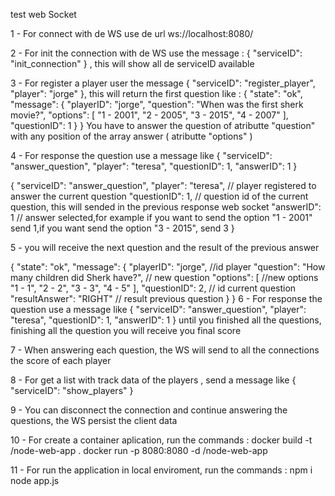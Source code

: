 test web Socket 

1 - For connect with de WS use de url ws://localhost:8080/

2 - For init the connection with de WS use the message : { "serviceID": "init_connection" } , this will show all de serviceID available

3 - For register a player user the message { "serviceID": "register_player", "player": "jorge" }, this will return the first question like :
{
  "state": "ok",
  "message": {
    "playerID": "jorge",
    "question": "When was the first sherk movie?",
    "options": [
      "1 - 2001",
      "2 - 2005",
      "3 - 2015",
      "4 - 2007"
    ],
    "questionID": 1
  }
}
 You have to answer the question of atributte "question" with any position of the array answer ( atributte "options" )

 4 - For response the question use a message like { "serviceID": "answer_question", "player": "teresa", "questionID": 1, "answerID": 1 } 

 {
  "serviceID": "answer_question",
  "player": "teresa", // player registered to answer the current question
  "questionID": 1, // question id of the current question, this will sended in the previous response web socket 
  "answerID": 1 // answer selected,for example if you want to send the option "1 - 2001" send 1,if you want send the option "3 - 2015", send 3
}

5 - you will receive the next question and the result of the previous answer

{
  "state": "ok",
  "message": {
    "playerID": "jorge", //id player
    "question": "How many children did Sherk have?", // new question
    "options": [ //new options
      "1 - 1",
      "2 - 2",
      "3 - 3",
      "4 - 5"
    ],
    "questionID": 2, // id current question
    "resultAnswer": "RIGHT" // result previous question
  }
}
6 - For response the question use a message like { "serviceID": "answer_question", "player": "teresa", "questionID": 1, "answerID": 1 } 
until you finished all the questions, finishing all the question you will receive you final score

7 - When answering each question, the WS will send to all the connections the score of each player

8 - For get a list with track data of the players , send a message like { "serviceID": "show_players" }

9 - You can disconnect the connection and continue answering the questions, the WS persist the client data

10 - For create a container aplication, run the commands :
      docker build -t <your username>/node-web-app .
      docker run -p 8080:8080 -d <your username>/node-web-app

11 - For run the application in local enviroment, run the commands : 
      npm i 
      node app.js      


